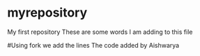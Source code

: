 # myrepository
My first repository
These are some words I am adding to this file

#Using fork we add the lines
The code added by Aishwarya
